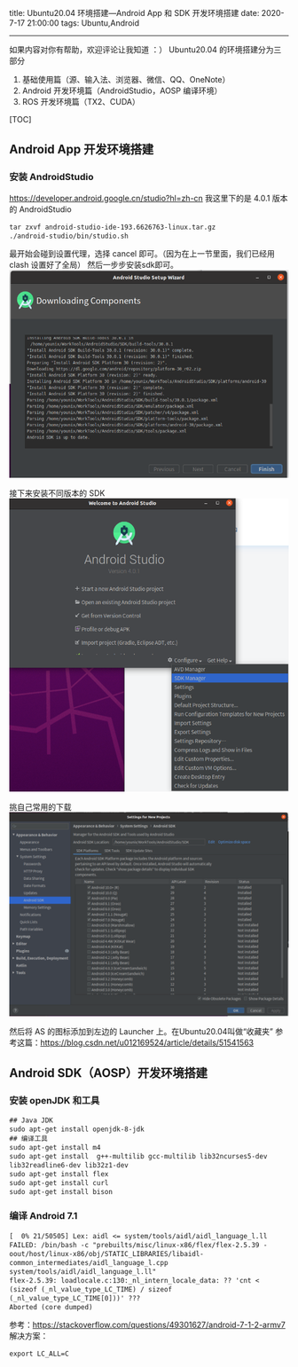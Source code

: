 title: Ubuntu20.04 环境搭建—Android App 和 SDK 开发环境搭建
date: 2020-7-17 21:00:00
tags: Ubuntu,Android

---

如果内容对你有帮助，欢迎评论让我知道 ：）
Ubuntu20.04 的环境搭建分为三部分
1. 基础使用篇（源、输入法、浏览器、微信、QQ、OneNote）
2. Android 开发环境篇（AndroidStudio，AOSP 编译环境）
3. ROS 开发环境篇（TX2、CUDA）


[TOC]

## Android App 开发环境搭建
### 安装 AndroidStudio
https://developer.android.google.cn/studio?hl=zh-cn
我这里下的是 4.0.1 版本的 AndroidStudio
```
tar zxvf android-studio-ide-193.6626763-linux.tar.gz
./android-studio/bin/studio.sh
```
最开始会碰到设置代理，选择 cancel 即可。（因为在上一节里面，我们已经用 clash 设置好了全局）
然后一步步安装sdk即可。
![AndroidStudio Done](./images/1594995764218.png)

接下来安装不同版本的 SDK
![SDK-Manager1](./images/1594998795263.png)

挑自己常用的下载
![SDK-Manager2](./images/1594998833628.png)


然后将 AS 的图标添加到左边的 Launcher 上。在Ubuntu20.04叫做“收藏夹”
参考这篇：https://blog.csdn.net/u012169524/article/details/51541563


## Android SDK（AOSP）开发环境搭建
### 安装 openJDK 和工具
```
## Java JDK
sudo apt-get install openjdk-8-jdk
## 编译工具
sudo apt-get install m4
sudo apt-get install  g++-multilib gcc-multilib lib32ncurses5-dev lib32readline6-dev lib32z1-dev
sudo apt-get install flex
sudo apt-get install curl
sudo apt-get install bison
```

### 编译 Android 7.1

```
[  0% 21/50505] Lex: aidl <= system/tools/aidl/aidl_language_l.ll
FAILED: /bin/bash -c "prebuilts/misc/linux-x86/flex/flex-2.5.39 -oout/host/linux-x86/obj/STATIC_LIBRARIES/libaidl-common_intermediates/aidl_language_l.cpp system/tools/aidl/aidl_language_l.ll"
flex-2.5.39: loadlocale.c:130:_nl_intern_locale_data: ?? 'cnt < (sizeof (_nl_value_type_LC_TIME) / sizeof (_nl_value_type_LC_TIME[0]))' ???
Aborted (core dumped)
```
参考：https://stackoverflow.com/questions/49301627/android-7-1-2-armv7
解决方案：
```
export LC_ALL=C
```